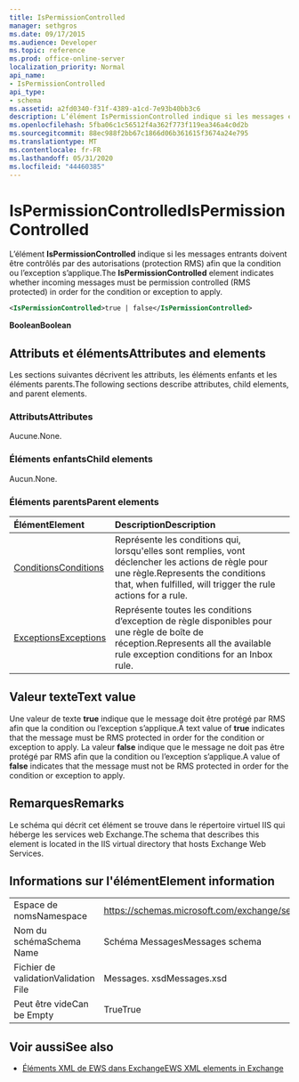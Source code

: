 ```yaml
---
title: IsPermissionControlled
manager: sethgros
ms.date: 09/17/2015
ms.audience: Developer
ms.topic: reference
ms.prod: office-online-server
localization_priority: Normal
api_name:
- IsPermissionControlled
api_type:
- schema
ms.assetid: a2fd0340-f31f-4389-a1cd-7e93b40bb3c6
description: L’élément IsPermissionControlled indique si les messages entrants doivent être contrôlés par des autorisations (protection RMS) afin que la condition ou l’exception s’applique.
ms.openlocfilehash: 5fba06c1c56512f4a362f773f119ea346a4c0d2b
ms.sourcegitcommit: 88ec988f2bb67c1866d06b361615f3674a24e795
ms.translationtype: MT
ms.contentlocale: fr-FR
ms.lasthandoff: 05/31/2020
ms.locfileid: "44460385"
---
```

# <a name="ispermissioncontrolled"></a><span data-ttu-id="24057-103">IsPermissionControlled</span><span class="sxs-lookup"><span data-stu-id="24057-103">IsPermissionControlled</span></span>

<span data-ttu-id="24057-104">L’élément **IsPermissionControlled** indique si les messages entrants doivent être contrôlés par des autorisations (protection RMS) afin que la condition ou l’exception s’applique.</span><span class="sxs-lookup"><span data-stu-id="24057-104">The **IsPermissionControlled** element indicates whether incoming messages must be permission controlled (RMS protected) in order for the condition or exception to apply.</span></span> 
  
```XML
<IsPermissionControlled>true | false</IsPermissionControlled>
```

 <span data-ttu-id="24057-105">**Boolean**</span><span class="sxs-lookup"><span data-stu-id="24057-105">**Boolean**</span></span>
## <a name="attributes-and-elements"></a><span data-ttu-id="24057-106">Attributs et éléments</span><span class="sxs-lookup"><span data-stu-id="24057-106">Attributes and elements</span></span>

<span data-ttu-id="24057-107">Les sections suivantes décrivent les attributs, les éléments enfants et les éléments parents.</span><span class="sxs-lookup"><span data-stu-id="24057-107">The following sections describe attributes, child elements, and parent elements.</span></span>
  
### <a name="attributes"></a><span data-ttu-id="24057-108">Attributs</span><span class="sxs-lookup"><span data-stu-id="24057-108">Attributes</span></span>

<span data-ttu-id="24057-109">Aucune.</span><span class="sxs-lookup"><span data-stu-id="24057-109">None.</span></span>
  
### <a name="child-elements"></a><span data-ttu-id="24057-110">Éléments enfants</span><span class="sxs-lookup"><span data-stu-id="24057-110">Child elements</span></span>

<span data-ttu-id="24057-111">Aucun.</span><span class="sxs-lookup"><span data-stu-id="24057-111">None.</span></span>
  
### <a name="parent-elements"></a><span data-ttu-id="24057-112">Éléments parents</span><span class="sxs-lookup"><span data-stu-id="24057-112">Parent elements</span></span>

|<span data-ttu-id="24057-113">**Élément**</span><span class="sxs-lookup"><span data-stu-id="24057-113">**Element**</span></span>|<span data-ttu-id="24057-114">**Description**</span><span class="sxs-lookup"><span data-stu-id="24057-114">**Description**</span></span>|
|:-----|:-----|
|[<span data-ttu-id="24057-115">Conditions</span><span class="sxs-lookup"><span data-stu-id="24057-115">Conditions</span></span>](conditions.md) <br/> |<span data-ttu-id="24057-116">Représente les conditions qui, lorsqu'elles sont remplies, vont déclencher les actions de règle pour une règle.</span><span class="sxs-lookup"><span data-stu-id="24057-116">Represents the conditions that, when fulfilled, will trigger the rule actions for a rule.</span></span>  <br/> |
|[<span data-ttu-id="24057-117">Exceptions</span><span class="sxs-lookup"><span data-stu-id="24057-117">Exceptions</span></span>](exceptions.md) <br/> |<span data-ttu-id="24057-118">Représente toutes les conditions d’exception de règle disponibles pour une règle de boîte de réception.</span><span class="sxs-lookup"><span data-stu-id="24057-118">Represents all the available rule exception conditions for an Inbox rule.</span></span>  <br/> |
   
## <a name="text-value"></a><span data-ttu-id="24057-119">Valeur texte</span><span class="sxs-lookup"><span data-stu-id="24057-119">Text value</span></span>

<span data-ttu-id="24057-120">Une valeur de texte **true** indique que le message doit être protégé par RMS afin que la condition ou l’exception s’applique.</span><span class="sxs-lookup"><span data-stu-id="24057-120">A text value of **true** indicates that the message must be RMS protected in order for the condition or exception to apply.</span></span> <span data-ttu-id="24057-121">La valeur **false** indique que le message ne doit pas être protégé par RMS afin que la condition ou l’exception s’applique.</span><span class="sxs-lookup"><span data-stu-id="24057-121">A value of **false** indicates that the message must not be RMS protected in order for the condition or exception to apply.</span></span> 
  
## <a name="remarks"></a><span data-ttu-id="24057-122">Remarques</span><span class="sxs-lookup"><span data-stu-id="24057-122">Remarks</span></span>

<span data-ttu-id="24057-123">Le schéma qui décrit cet élément se trouve dans le répertoire virtuel IIS qui héberge les services web Exchange.</span><span class="sxs-lookup"><span data-stu-id="24057-123">The schema that describes this element is located in the IIS virtual directory that hosts Exchange Web Services.</span></span>
  
## <a name="element-information"></a><span data-ttu-id="24057-124">Informations sur l'élément</span><span class="sxs-lookup"><span data-stu-id="24057-124">Element information</span></span>

|||
|:-----|:-----|
|<span data-ttu-id="24057-125">Espace de noms</span><span class="sxs-lookup"><span data-stu-id="24057-125">Namespace</span></span>  <br/> |https://schemas.microsoft.com/exchange/services/2006/messages  <br/> |
|<span data-ttu-id="24057-126">Nom du schéma</span><span class="sxs-lookup"><span data-stu-id="24057-126">Schema Name</span></span>  <br/> |<span data-ttu-id="24057-127">Schéma Messages</span><span class="sxs-lookup"><span data-stu-id="24057-127">Messages schema</span></span>  <br/> |
|<span data-ttu-id="24057-128">Fichier de validation</span><span class="sxs-lookup"><span data-stu-id="24057-128">Validation File</span></span>  <br/> |<span data-ttu-id="24057-129">Messages. xsd</span><span class="sxs-lookup"><span data-stu-id="24057-129">Messages.xsd</span></span>  <br/> |
|<span data-ttu-id="24057-130">Peut être vide</span><span class="sxs-lookup"><span data-stu-id="24057-130">Can be Empty</span></span>  <br/> |<span data-ttu-id="24057-131">True</span><span class="sxs-lookup"><span data-stu-id="24057-131">True</span></span>  <br/> |
   
## <a name="see-also"></a><span data-ttu-id="24057-132">Voir aussi</span><span class="sxs-lookup"><span data-stu-id="24057-132">See also</span></span>



- [<span data-ttu-id="24057-133">Éléments XML de EWS dans Exchange</span><span class="sxs-lookup"><span data-stu-id="24057-133">EWS XML elements in Exchange</span></span>](ews-xml-elements-in-exchange.md)

